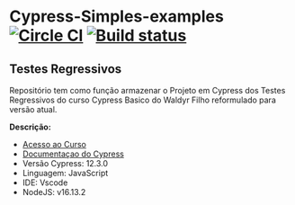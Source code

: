 # Cypress-Simples-examples [![Circle CI](https://circleci.com/gh/cypress-io/cypress-example-todomvc.svg?style=svg)](https://circleci.com/gh/cypress-io/cypress-example-todomvc) [![Build status](https://ci.appveyor.com/api/projects/status/6wjyoye82orkkyny/branch/master?svg=true)](https://ci.appveyor.com/project/cypress-io/cypress-example-todomvc/branch/master)

## Testes Regressivos

Repositório tem como função armazenar o Projeto em Cypress dos Testes Regressivos do curso Cypress Basico do Waldyr Filho reformulado para versão atual.

**Descrição:**

* [Acesso ao Curso](https://www.udemy.com/course/testes-automatizados-com-cypress-basico/)
* [Documentaçao do Cypress](https://on.cypress.io)
* Versão Cypress: 12.3.0
* Linguagem: JavaScript
* IDE: Vscode
* NodeJS: v16.13.2


